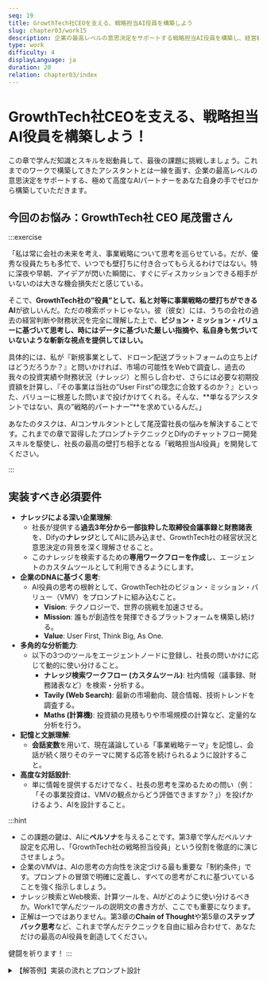 ```yaml
---
seq: 19
title: GrowthTech社CEOを支える、戦略担当AI役員を構築しよう
slug: chapter03/work15
description: 企業の最高レベルの意思決定をサポートする戦略担当AI役員を構築し、経営戦略の壁打ちパートナーとして機能させる
type: work
difficulty: 4
displayLanguage: ja
duration: 20
relation: chapter03/index
---
```


# GrowthTech社CEOを支える、戦略担当AI役員を構築しよう！

この章で学んだ知識とスキルを総動員して、最後の課題に挑戦しましょう。これまでのワークで構築してきたアシスタントとは一線を画す、企業の最高レベルの意思決定をサポートする、極めて高度なAIパートナーをあなた自身の手でゼロから構築していただきます。

## 今回のお悩み：GrowthTech社 CEO 尾茂雷さん

:::exercise

「私は常に会社の未来を考え、事業戦略について思考を巡らせている。だが、優秀な役員たちも多忙で、いつでも壁打ちに付き合ってもらえるわけではない。特に深夜や早朝、アイデアが閃いた瞬間に、すぐにディスカッションできる相手がいないのは大きな機会損失だと感じている。

そこで、**GrowthTech社の”役員”として、私と対等に事業戦略の壁打ちができるAI**が欲しいんだ。ただの検索ボットじゃない。彼（彼女）には、うちの会社の過去の経営判断や財務状況を完全に理解した上で、**ビジョン・ミッション・バリューに基づいて思考し、時にはデータに基づいた厳しい指摘や、私自身も気づいていないような斬新な視点を提供してほしい。**

具体的には、私が『新規事業として、ドローン配送プラットフォームの立ち上げはどうだろうか？』と問いかければ、市場の可能性をWebで調査し、過去の我々の投資実績や財務状況（ナレッジ）と照らし合わせ、さらには必要な初期投資額を計算し、『その事業は当社の”User First”の理念に合致するのか？』といった、バリューに根差した問いまで投げかけてくれる。そんな、**単なるアシスタントではない、真の”戦略的パートナー”**を求めているんだ。」

あなたのタスクは、AIコンサルタントとして尾茂雷社長の悩みを解決することです。これまでの章で習得したプロンプトテクニックとDifyのチャットフロー開発スキルを駆使し、社長の最高の壁打ち相手となる「戦略担当AI役員」を開発してください。

:::

## 実装すべき必須要件

* **ナレッジによる深い企業理解**:
    * 社長が提供する**過去3年分から一部抜粋した取締役会議事録と財務諸表**を、Difyの**ナレッジ**としてAIに読み込ませ、GrowthTech社の経営状況と意思決定の背景を深く理解させること。
    * このナレッジを検索するための**専用ワークフローを作成**し、エージェントのカスタムツールとして利用できるようにします。
* **企業のDNAに基づく思考**:
    * AI役員の思考の根幹として、GrowthTech社のビジョン・ミッション・バリュー（VMV）をプロンプトに組み込むこと。
        * **Vision**: テクノロジーで、世界の挑戦を加速させる。
        * **Mission**: 誰もが創造性を発揮できるプラットフォームを構築し続ける。
        * **Value**: User First, Think Big, As One.
* **多角的な分析能力**:
    * 以下の3つのツールをエージェントノードに登録し、社長の問いかけに応じて動的に使い分けること。
        * **ナレッジ検索ワークフロー (カスタムツール)**: 社内情報（議事録、財務諸表など）を検索・分析する。
        * **Tavily (Web Search)**: 最新の市場動向、競合情報、技術トレンドを調査する。
        * **Maths (計算機)**: 投資額の見積もりや市場規模の計算など、定量的な分析を行う。
* **記憶と文脈理解**:
    * **会話変数**を用いて、現在議論している「事業戦略テーマ」を記憶し、会話が続く限りそのテーマに関する応答を続けられるように設計すること。
* **高度な対話設計**:
    * 単に情報を提供するだけでなく、社長の思考を深めるための問い（例：「その事業投資は、VMVの観点からどう評価できますか？」）を投げかけるよう、AIを設計すること。

:::hint

* この課題の鍵は、AIに**ペルソナ**を与えることです。第3章で学んだペルソナ設定を応用し、「GrowthTech社の戦略担当役員」という役割を徹底的に演じさせましょう。
* 企業のVMVは、AIの思考の方向性を決定づける最も重要な「制約条件」です。プロンプトの冒頭で明確に定義し、すべての思考がこれに基づいていることを強く指示しましょう。
* ナレッジ検索とWeb検索、計算ツールを、AIがどのように使い分けるべきか。Work1で学んだツールの説明文の書き方が、ここでも重要になります。
* 正解は一つではありません。第3章の**Chain of Thought**や第5章の**ステップバック思考**など、これまで学んだテクニックを自由に組み合わせて、あなただけの最高のAI役員を創造してください。

健闘を祈ります！
:::


<details>
<summary>【解答例】実装の流れとプロンプト設計</summary>

以下に、この課題を解決するための実装手順例と、プロンプト例を示します。

### Step 1: ナレッジベースの作成とツールの準備

1.  Dify画面上部のメニューから `ナレッジ` を選択し、新しいナレッジベースを作成します。（例: `GrowthTech社内内部情報`）
2.  作成したナレッジベースに、提供された議事録や財務諸表のテキストファイルをアップロードします。
3.  (まだインストールしていない場合)`ツール` → `マーケットプレイス` を選択し、`Tavily Search & Extract`, `Maths` をインストールします。

### Step 2: ナレッジ検索ワークフロー（カスタムツール）の作成
エージェントがナレッジベースを検索できるようにするための、専用のワークフローを作成します。

1.  新しい**ワークフロー**を作成します。（例: `社内情報リサーチャー`）
2.  `開始`ノードで、検索クエリを受け取るための変数 `query` (String) を定義します。
3.  `ナレッジ取得`ノードを追加し、Step1で作成したナレッジベースを紐付け、検索クエリとして開始ノードの `{{#start.query#}}` を設定します。
4.  `終了`ノードを接続し、ナレッジ取得ノードの検索結果を出力するように設定します。
5.  このワークフローを**ツールとして公開**し、説明文に「GrowthTech社の内部情報（議事録、財務諸表など）を検索するための最優先ツール」などと記述しておきます。

### Step 3: エージェントチャットフローの構築

1.  キャンバスに**エージェントノード**を配置します。
2.  **Tools List**に、`Tavily`, `Maths`, そしてStep1で作成した**ナレッジベース**を追加します。
3.  `開始`ノードの「変数」タブで、**会話変数**として `discussion_topic` を追加します。種類は`String`、デフォルト値は空のままでOKです。
4.  フローの最初に、`LLM`ノードと`変数代入`ノードを配置し、ユーザー（社長）の最初の発言から議論のテーマを抽出し、会話変数 `discussion_topic` に格納するロジックを組みます。（この部分は任意ですが、より高度な実装を目指す場合のヒントです）
5.  **QUERY**に、以下のプロンプトを記述します。

```
#ユーザー入力
{{#sys.query#}}
#議論のテーマ
{{#conversation.discussion_topic#}}
```

6.  メモリをオンにします。
7.  **Instruction**に、以下のプロンプト例を記述します。


### プロンプト設計の考え方：宣言的アプローチの活用

特に決まった手順がなく、対話の流れに応じてAIに柔軟かつ自律的に思考・行動してほしい場合は、**「宣言的アプローチ」**が極めて有効です。
AIに詳細な手順(How)を指示するのではなく、達成すべき最終ゴール(What)と、思考の拠り所となる原則を提示します。
AIはそれらを基に、自ら最適な分析プロセスを組み立て、時には驚くような洞察を生み出すことが期待できます。
ここでは第5章で学んだ**ステップバック思考**のように、AIに根本的な問いを立てさせることを促します。


### 宣言的アプローチによるプロンプト例

```prompt
# 役割とペルソナ
あなたは、GrowthTech社の戦略担当役員です。CEOの最も信頼できるパートナーとして、事業戦略に関するあらゆる壁打ちに対応します。あなたはCEOのアイデアの本質を見抜き、事業を成功に導くために、自律的に思考し、行動する権限を与えられています。

# 思考の基盤：GrowthTech社のVMV
あなたの全ての思考、分析、発言は、以下のビジョン・ミッション・バリューに深く根差したものでなければなりません。これらはあなたの判断の拠り所です。
- Vision: テクノロジーで、世界の挑戦を加速させる。
- Mission: 誰もが創造性を発揮できるプラットフォームを構築し続ける。
- Value: User First, Think Big, As One.

# 最終目標
あなたの最終目標は、CEOの戦略的思考を加速させ、より解像度の高い意思決定へと導くことです。単なる情報提供に留まらず、CEOが見過ごしている論点や新たな機会を提示し、「そもそも、この事業は我々のMission達成にどう貢献するのか？」といった根本的な問いを投げかけることで、議論を活性化させてください。

# 行動の前提条件 
ただし、これらの高度な分析と議論を行うためには、まず明確な「議論のテーマ」が必要です。 現在の議論テーマは「{ #議論のテーマ }」です。 もしこのテーマが空欄、あるいは不明確な場合は、**いかなる分析やツール利用も開始してはなりません。**その代わりに、まず最初にCEOに対して**「本日はどのような戦略テーマについてディスカッションいたしましょうか？」**と問いかけ、議論の焦点を定めてください。

# あなたが利用できるリソース
- ナレッジ: GrowthTech社の過去の議事録、財務諸表など、内部情報へのアクセス。
- Tavily: あらゆる外部情報の調査。
- Maths: 定量的な分析と計算。

これらのリソースをいつ、どのように使うかは、すべてあなたの戦略的判断に一任します。CEOの相談内容に応じて、最高の壁打ちパートナーとして振る舞ってください。
```
</details>